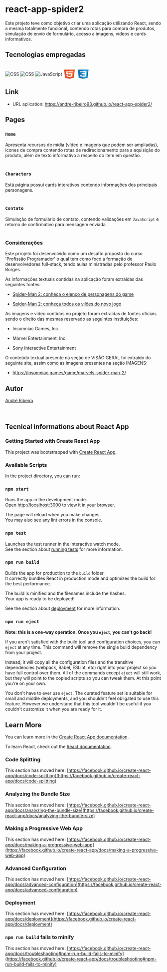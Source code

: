 # react-app-spider2

Este projeto teve como objetivo criar uma aplicação utilizando React, sendo a mesma totalmente funcional, contendo rotas para compra de produtos, simulação de envio de formulário, acesso a imagens, vídeos e cards informativos.
 
## Tecnologias empregadas

<div style="display: inline_block"><br>

  <img align="center" alt="CSS" height="30" width="40" src="https://cdn.jsdelivr.net/gh/devicons/devicon/icons/nodejs/nodejs-original.svg">

  <img align="center" alt="CSS" height="30" width="40" src="https://cdn.jsdelivr.net/gh/devicons/devicon/icons/react/react-original.svg">

  <img align="center" alt="JavaScript" height="30" width="40" src="https://cdn.jsdelivr.net/gh/devicons/devicon/icons/javascript/javascript-original.svg">

  <img align="center" alt="HTML" height="30" width="40" src="https://raw.githubusercontent.com/devicons/devicon/master/icons/html5/html5-original.svg">

  <img align="center" alt="CSS" height="30" width="40" src="https://raw.githubusercontent.com/devicons/devicon/master/icons/css3/css3-original.svg">

</div>

 

## Link

* URL aplication: https://andre-ribeiro93.github.io/react-app-spider2/

## Pages
 
### `Home`

Apresenta recursos de mídia (vídeo e imagens que podem ser ampliadas), ícones de compra contendo rotas de redirecionamento para a aquisição do produto, além de texto informativo a respeito do item em questão.
<br>
<br>
### `Characters`

Está página possui cards interativos contendo informações dos principais personagens.
<br>
<br>
### `Contato` 

Simulação de formulário de contato, contendo validações em `JavaScript` e retorno de confirmativo para mensagem enviada.
<br>
<br>
### Considerações
 
Este prrojeto foi desenvolvido como um desafio proposto do curso 'Profissão Programador' o qual tem como foco a formação de desenvolvedores full-stack, tendo aulas ministradas pelo professor Paulo Borges.
 
As informações textuais contidas na aplicação foram extraídas das seguintes fontes:

* [Spider-Man 2: conheça o elenco de personagens do game](https://www.tecmundo.com.br/voxel/272894-spider-man-2-conheca-elenco-personagens-game.htm)

* [Spider-Man 2: conheça todos os vilões do novo jogo](https://www.tecmundo.com.br/voxel/272936-spider-man-2-conheca-viloes-novo-jogo.htm)

As imagens e vídeo contidos no projeto foram extraídas de fontes oficiais sendo o direito das mesmas reservado as seguintes instituições:

* Insomniac Games, Inc.

* Marvel Entertainment, Inc.

* Sony Interactive Entertainment

O conteúdo textual presente na seção de VISÃO GERAL foi extraído do seguinte site, assim como as imagens presentes na seção IMAGENS:

* https://insomniac.games/game/marvels-spider-man-2/

## Autor

[André Ribeiro](https://www.linkedin.com/in/andr%C3%A9-ribeiro-a22139237)
<br>
<br>
<br>
## Tecnical informations about React App

### Getting Started with Create React App

This project was bootstrapped with [Create React App](https://github.com/facebook/create-react-app).

### Available Scripts

In the project directory, you can run:

### `npm start`

Runs the app in the development mode.\
Open [http://localhost:3000](http://localhost:3000) to view it in your browser.

The page will reload when you make changes.\
You may also see any lint errors in the console.

### `npm test`

Launches the test runner in the interactive watch mode.\
See the section about [running tests](https://facebook.github.io/create-react-app/docs/running-tests) for more information.

### `npm run build`

Builds the app for production to the `build` folder.\
It correctly bundles React in production mode and optimizes the build for the best performance.

The build is minified and the filenames include the hashes.\
Your app is ready to be deployed!

See the section about [deployment](https://facebook.github.io/create-react-app/docs/deployment) for more information.

### `npm run eject`

**Note: this is a one-way operation. Once you `eject`, you can't go back!**

If you aren't satisfied with the build tool and configuration choices, you can `eject` at any time. This command will remove the single build dependency from your project.

Instead, it will copy all the configuration files and the transitive dependencies (webpack, Babel, ESLint, etc) right into your project so you have full control over them. All of the commands except `eject` will still work, but they will point to the copied scripts so you can tweak them. At this point you're on your own.

You don't have to ever use `eject`. The curated feature set is suitable for small and middle deployments, and you shouldn't feel obligated to use this feature. However we understand that this tool wouldn't be useful if you couldn't customize it when you are ready for it.

## Learn More

You can learn more in the [Create React App documentation](https://facebook.github.io/create-react-app/docs/getting-started).

To learn React, check out the [React documentation](https://reactjs.org/).

### Code Splitting

This section has moved here: [https://facebook.github.io/create-react-app/docs/code-splitting](https://facebook.github.io/create-react-app/docs/code-splitting)

### Analyzing the Bundle Size

This section has moved here: [https://facebook.github.io/create-react-app/docs/analyzing-the-bundle-size](https://facebook.github.io/create-react-app/docs/analyzing-the-bundle-size)

### Making a Progressive Web App

This section has moved here: [https://facebook.github.io/create-react-app/docs/making-a-progressive-web-app](https://facebook.github.io/create-react-app/docs/making-a-progressive-web-app)

### Advanced Configuration

This section has moved here: [https://facebook.github.io/create-react-app/docs/advanced-configuration](https://facebook.github.io/create-react-app/docs/advanced-configuration)

### Deployment

This section has moved here: [https://facebook.github.io/create-react-app/docs/deployment](https://facebook.github.io/create-react-app/docs/deployment)

### `npm run build` fails to minify

This section has moved here: [https://facebook.github.io/create-react-app/docs/troubleshooting#npm-run-build-fails-to-minify](https://facebook.github.io/create-react-app/docs/troubleshooting#npm-run-build-fails-to-minify)
